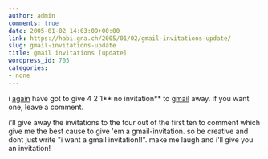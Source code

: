```yaml
---
author: admin
comments: true
date: 2005-01-02 14:03:09+00:00
link: https://habi.gna.ch/2005/01/02/gmail-invitations-update/
slug: gmail-invitations-update
title: gmail invitations [update]
wordpress_id: 705
categories:
- none
---
```



i [again](https://habi.gna.ch/blog/archives/000480.html) have got to give 4 2 1** no invitation** to [gmail](http://gmail.com/) away. if you want one, leave a comment.
  
i'll give away the invitations to the four out of the first ten to comment which give me the best cause to give 'em a gmail-invitation. so be creative and dont just write "i want a gmail invitation!!". make me laugh and i'll give you an invitation!

